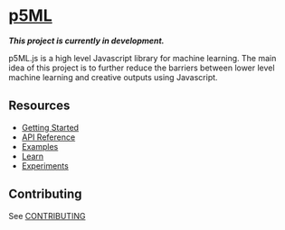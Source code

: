 # [p5ML](https://itpnyu.github.io/ml5-js/)

**_This project is currently in development._**

p5ML.js is a high level Javascript library for machine learning. The main idea of this project is to further reduce the barriers between lower level machine learning and creative outputs using Javascript.

## Resources

- [Getting Started](https://itpnyu.github.io/ml5-js/docs/getting-started.html)
- [API Reference](https://itpnyu.github.io/ml5-js/docs/imagenet.html)
- [Examples](https://itpnyu.github.io/ml5-js/docs/simple-image-classification-example.html)
- [Learn](https://itpnyu.github.io/ml5-js/docs/glossary-statistics.html)
- [Experiments](https://itpnyu.github.io/ml5-js/en/experiments.html)

## Contributing

See [CONTRIBUTING](CONTRIBUTING.md)








